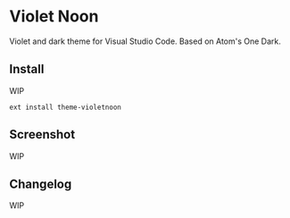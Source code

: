 # Violet Noon

Violet and dark theme for Visual Studio Code. Based on Atom's One Dark.

## Install

WIP

```
ext install theme-violetnoon
```

## Screenshot

WIP

## Changelog

WIP